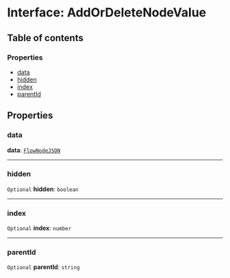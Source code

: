 # Interface: AddOrDeleteNodeValue

## Table of contents

### Properties

* [data](/auto-docs/fixed-layout-editor/interfaces/AddOrDeleteNodeValue.md#data)
* [hidden](/auto-docs/fixed-layout-editor/interfaces/AddOrDeleteNodeValue.md#hidden)
* [index](/auto-docs/fixed-layout-editor/interfaces/AddOrDeleteNodeValue.md#index)
* [parentId](/auto-docs/fixed-layout-editor/interfaces/AddOrDeleteNodeValue.md#parentid)

## Properties

### data

**data**: [`FlowNodeJSON`](/auto-docs/fixed-layout-editor/interfaces/FlowNodeJSON.md)

***

### hidden

`Optional` **hidden**: `boolean`

***

### index

`Optional` **index**: `number`

***

### parentId

`Optional` **parentId**: `string`
